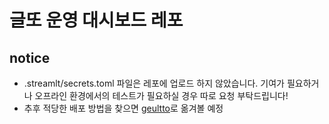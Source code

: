 # 글또 운영 대시보드 레포

## notice 
- .streamlt/secrets.toml 파일은 레포에 업로드 하지 않았습니다. 기여가 필요하거나 오프라인 환경에서의 테스트가 필요하실 경우 따로 요청 부탁드립니다!
- 추후 적당한 배포 방법을 찾으면 [geultto](https://github.com/geultto)로 옮겨볼 예정
